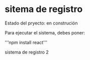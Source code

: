 <h1> sitema de registro </h1>

Estado del pryecto: en construción

Para ejecutar el sistema, debes poner:

'''npm install react'''

sistema de registro 2
